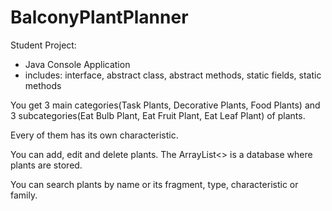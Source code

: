 # BalconyPlantPlanner
Student Project:

- Java Console Application
- includes: interface, abstract class, abstract methods, static fields, static methods

You get 3 main categories(Task Plants, Decorative Plants, Food Plants) and 3 subcategories(Eat Bulb Plant, Eat Fruit Plant, Eat Leaf Plant) of plants.

Every of them has its own characteristic.

You can add, edit and delete plants. The ArrayList<> is a database where plants are stored.

You can search plants by name or its fragment, type, characteristic or family.
